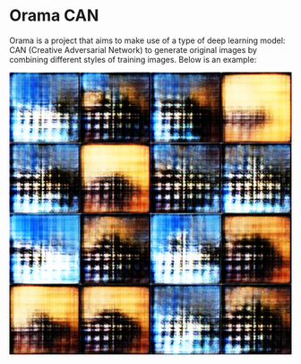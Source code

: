 # Orama CAN 
Orama is a project that aims to make use of a type of deep learning model: CAN 
(Creative Adversarial Network) to generate original images by combining different 
styles of training images. Below is an example:

![collage](assets/orama0.png)
